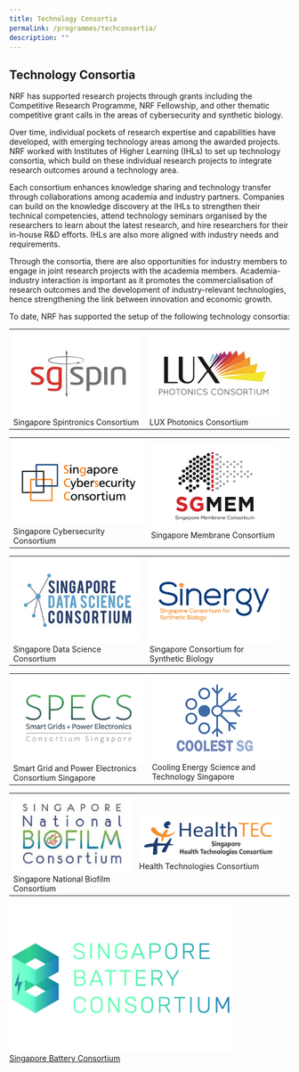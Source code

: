 ```yaml
---
title: Technology Consortia
permalink: /programmes/techconsortia/
description: ""
---
```

## Technology Consortia ##

NRF has supported research projects through grants including the Competitive Research Programme, NRF Fellowship, and other thematic competitive grant calls in the areas of cybersecurity and synthetic biology. 

Over time, individual pockets of research expertise and capabilities have developed, with emerging technology areas among the awarded projects. NRF worked with Institutes of Higher Learning (IHLs) to set up technology consortia, which build on these individual research projects to integrate research outcomes around a technology area. 

Each consortium enhances knowledge sharing and technology transfer through collaborations among academia and industry partners. Companies can build on the knowledge discovery at the IHLs to strengthen their technical competencies, attend technology seminars organised by the researchers to learn about the latest research, and hire  researchers for their in-house R&amp;D efforts. IHLs are also more aligned with industry needs and requirements.

Through the consortia, there are also opportunities for industry members to engage in joint research projects with the academia members. Academia-industry interaction is important as it promotes the commercialisation of research outcomes and the development of industry-relevant technologies, hence strengthening the link between innovation and economic growth.

To date, NRF has supported the setup of the following technology consortia:



|  |  |  |
| -------- | -------- | -------- |
| [![Singapore Spintronics Consortium](/images/Programmes/sgspin.jpg)](https://www.nrf.gov.sg/programmes/technology-consortia/singapore-spintronics-consortium)<br>Singapore Spintronics Consortium | [![LUX Photonics Consortium](/images/Programmes/luxconsortium.jpg)](https://www.nrf.gov.sg/programmes/technology-consortia/lux-photonics-consortium)<br>LUX Photonics Consortium

|  |  |  |
| -------- | -------- | -------- |
|[![Singapore Cybersecurity Consortium](/images/Programmes/sgsconsortium.png)](https://www.nrf.gov.sg/programmes/technology-consortia/singapore-cybersecurity-consortium)<br> Singapore Cybersecurity Consortium | [![Singapore Membrane Consortium](/images/Programmes/sgmem-logo.jpg)](https://www.nrf.gov.sg/programmes/technology-consortia/singapore-membrane-consortium)<br> Singapore Membrane Consortium

|  |  |  |
| -------- | -------- | -------- |
|[![Singapore Data Science Consortium](/images/Programmes/sdsconsortium.jpg)](https://www.nrf.gov.sg/programmes/technology-consortia/singapore-data-science-consortium)<br> Singapore Data Science Consortium | [![Singapore Consortium for Synthetic Biology](/images/Programmes/sinergy.png)](https://www.nrf.gov.sg/programmes/technology-consortia/singapore-consortium-for-synthetic-biology)<br> Singapore Consortium for Synthetic Biology

|  |  |  |
| -------- | -------- | -------- |
|[![Smart Grid and Power Electronics Consortium Singapore](/images/Programmes/specsconsortium.png)](https://www.nrf.gov.sg/programmes/technology-consortia/smart-grid-and-power-electronics-consortium-singapore)<br>Smart Grid and Power Electronics Consortium Singapore | [![Cooling Energy Science and Technology Singapore](/images/Programmes/coolestsg-logov1.png)](https://www.nrf.gov.sg/programmes/technology-consortia/cooling-energy-science-and-technology-singapore)<br> Cooling Energy Science and Technology Singapore

|  |  |  |
| -------- | -------- | -------- |
|[![Singapore National Biofilm Consortium](/images/Programmes/snbc-logo.jpg)](https://www.nrf.gov.sg/programmes/technology-consortia/singapore-national-biofilm-consortium)<br> Singapore National Biofilm Consortium | [![Health Technologies Consortium](/images/Programmes/healthtec-logo-medium.png)](https://www.nrf.gov.sg/programmes/technology-consortia/health-technologies-consortium)<br>Health Technologies Consortium

<img src="/images/Programmes/sbc_logo_landscape_colour.jpg" style="width:400px"><br> [Singapore Battery Consortium](https://www.nrf.gov.sg/programmes/technology-consortia/singapore-battery-consortium)